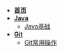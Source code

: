 + [**首页**](homepage.md)
+ <u>**Java**</u>
  + [Java基础](notes/Java/Java基础.md)
+ **<u>Git</u>**
  + [Git常用操作](notes/Git/Git常用操作.md)



